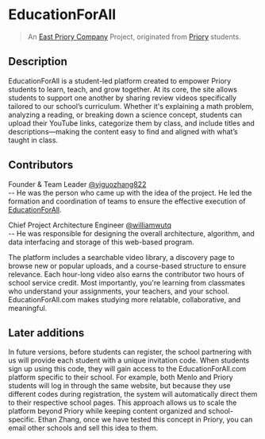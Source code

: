 # EducationForAll

> An [East Priory Company](https://www.theeastpriorycompany.com/) Project, originated from [Priory](https://www.prioryca.org/) students.

## Description  
EducationForAll is a student-led platform created to empower Priory students to learn, teach, and grow together. At its core, the site allows students to support one another by sharing review videos specifically tailored to our school’s curriculum. Whether it's explaining a math problem, analyzing a reading, or breaking down a science concept, students can upload their YouTube links, categorize them by class, and include titles and descriptions—making the content easy to find and aligned with what’s taught in class.  

## Contributors
Founder & Team Leader [@yiguozhang822](https://github.com/yiguozhang822)  
-- He was the person who came up with the idea of the project. He led the formation and coordination of teams to ensure the effective execution of [EducationForAll](#EducationForAll).<br/>  

Chief Project Architecture Engineer [@williamwutq](https://github.com/williamwutq)  
-- He was responsible for designing the overall architecture, algorithm, and data interfacing and storage of this web-based program.<br/>  


The platform includes a searchable video library, a discovery page to browse new or popular uploads, and a course-based structure to ensure relevance. Each hour-long video also earns the contributor two hours of school service credit. Most importantly, you're learning from classmates who understand your assignments, your teachers, and your school. EducationForAll.com makes studying more relatable, collaborative, and meaningful.  

## Later additions
In future versions, before students can register, the school partnering with us will provide each student with a unique invitation code. When students sign up using this code, they will gain access to the EducationForAll.com platform specific to their school. For example, both Menlo and Priory students will log in through the same website, but because they use different codes during registration, the system will automatically direct them to their respective school pages. This approach allows us to scale the platform beyond Priory while keeping content organized and school-specific. Ethan Zhang, once we have tested this concept in Priory, you can email other schools and sell this idea to them.  
